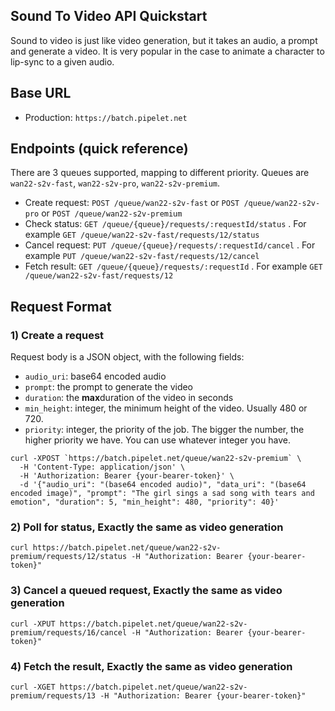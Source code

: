 ## Sound To Video API Quickstart

Sound to video is just like video generation, but it takes an audio, a prompt and generate a video.
It is very popular in the case to animate a character to lip-sync to a given audio.

## Base URL

- Production: `https://batch.pipelet.net`

## Endpoints (quick reference)

There are 3 queues supported, mapping to different priority. Queues are `wan22-s2v-fast`, `wan22-s2v-pro`, `wan22-s2v-premium`.

- Create request: `POST /queue/wan22-s2v-fast` or `POST /queue/wan22-s2v-pro` or `POST /queue/wan22-s2v-premium`
- Check status: `GET /queue/{queue}/requests/:requestId/status` . For example `GET /queue/wan22-s2v-fast/requests/12/status`
- Cancel request: `PUT /queue/{queue}/requests/:requestId/cancel` . For example `PUT /queue/wan22-s2v-fast/requests/12/cancel`
- Fetch result: `GET /queue/{queue}/requests/:requestId` . For example `GET /queue/wan22-s2v-fast/requests/12`

## Request Format

### 1) Create a request
Request body is a JSON object, with the following fields:
- `audio_uri`: base64 encoded audio
- `prompt`: the prompt to generate the video
- `duration`: the **max**duration of the video in seconds
- `min_height`: integer, the minimum height of the video. Usually 480 or 720. 
- `priority`: integer, the priority of the job. The bigger the number, the higher priority we have. You can use whatever integer you have.

```
curl -XPOST `https://batch.pipelet.net/queue/wan22-s2v-premium` \
  -H 'Content-Type: application/json' \
  -H 'Authorization: Bearer {your-bearer-token}' \
  -d '{"audio_uri": "(base64 encoded audio)", "data_uri": "(base64 encoded image)", "prompt": "The girl sings a sad song with tears and emotion", "duration": 5, "min_height": 480, "priority": 40}'
```

### 2) Poll for status, Exactly the same as video generation

```
curl https://batch.pipelet.net/queue/wan22-s2v-premium/requests/12/status -H "Authorization: Bearer {your-bearer-token}"
```

### 3) Cancel a queued request, Exactly the same as video generation

```
curl -XPUT https://batch.pipelet.net/queue/wan22-s2v-premium/requests/16/cancel -H "Authorization: Bearer {your-bearer-token}"
```

### 4) Fetch the result, Exactly the same as video generation

```
curl -XGET https://batch.pipelet.net/queue/wan22-s2v-premium/requests/13 -H "Authorization: Bearer {your-bearer-token}"
```
